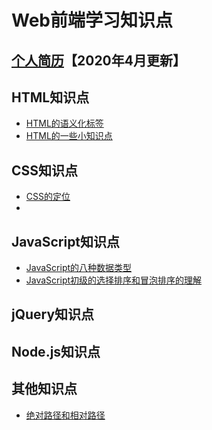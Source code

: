 # Web前端学习知识点

## [个人简历](###)【2020年4月更新】

## HTML知识点
- [HTML的语义化标签](https://naivecherry.github.io/HTML的语义化标签)
- [HTML的一些小知识点](https://naivecherry.github.io/HTML的一些小知识点)


## CSS知识点
- [CSS的定位](https://naivecherry.github.io/CSS的定位)
- 

## JavaScript知识点
- <a href="https://naivecherry.github.io/JavaScript的八种数据类型">JavaScript的八种数据类型</a>
- [JavaScript初级的选择排序和冒泡排序的理解](https://naivecherry.github.io/JavaScript初级的选择排序和冒泡排序的理解)

## jQuery知识点


## Node.js知识点

## 其他知识点
- [绝对路径和相对路径](https://naivecherry.github.io/绝对路径和相对路径)








